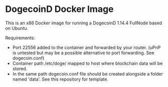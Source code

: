 # DogecoinD Docker Image
  This is an x86 Docker image for running a DogecoinD 1.14.4 FullNode based on Ubuntu.

  Requirements:
  - Port 22556 added to the container and forwarded by your router. (uPnP is untested but may be a possible alternative to port forwarding. See dogecoin.conf)
  - Container path /etc/doge/ mapped to host where blockchain data will be stored.
  - In the same path dogecoin.conf file should be created alongside a folder named 'data'. See this repository for template.